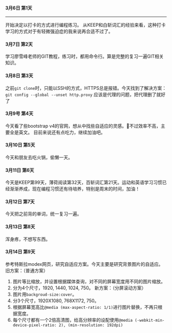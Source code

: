 #### 3月6日 第1天
---
开始决定以打卡的方式进行编程练习。
从KEEP和白斩词汇的经验来看，这种打卡学习的方式对于有轻微强迫症的我来说再合适不过了。

#### 3月7日 第2天
学习廖雪峰老师的GIT教程，练习时，都用命令行。算是完整的复习一遍GIT相关知识。

#### 3月8日 第3天
之前`git clone`时，只能以SSH的方式，HTTPS总是报错。今天找到了解决方案：
`git config --global --unset http.proxy`
应该是代理的问题，把代理删了就好了


#### 3月9号 第4天
今天看了些bootstrap v4的官网，想从中找些自适应的灵感。不过效率不高，主要全是英文。
目前来说还有点吃力，继续加油吧。

#### 3月10日 第5天
今天和朋友去吃火锅，偷懒一天。

#### 3月11日 第6天
今天是KEEP第99天，薄荷阅读第32天，百斩词汇第21天。运动和英语学习习惯已经渐渐养成，现在编程习惯还有待培养，特别是周末的时间，加油！

#### 3月12日 第7天
今天把之前背的单词，统一复习一遍。

#### 3月13日 第8天
浑身疼，不想写东西。

#### 3月14日 第9天
参考特斯拉modex网页，研究自适应方案。今天主要是研究背景图片的自适应。
旧方案：（普通方案）
1. 图片等比缩放，并设置根据媒体查询，对不同的屏幕宽度用不同的图片缩放。
2. 分为4个尺寸，1920, 1440, 1024, 750。
新方案：（分屏滚动方案）
1. 图片用`backgroud-size:cover`。
2. 分3个尺寸，1920X1080, 768X1172, 750。
3. 根据屏幕宽高比`@media (max-aspect-ratio: 1/1)`进行图片替换，不再只根据宽度。
4. 每个尺寸都有一个2倍高清图，给高分辨率的设配使用`@media (-webkit-min-device-pixel-ratio: 2), (min-resolution: 192dpi)`